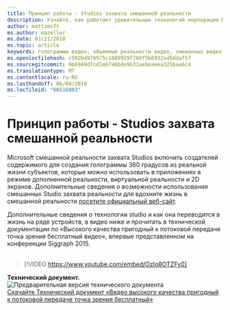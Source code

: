```yaml
---
title: Принцип работы - Studios захвата смешанной реальности
description: Узнайте, как работает удивительные технологий корпорации Майкрософт характеристиках holographic видеозаписи.
author: mattzmsft
ms.author: mazeller
ms.date: 03/21/2018
ms.topic: article
keywords: голограмма видео, объемные реальности видео, смешанных видео, holographic
ms.openlocfilehash: c582bd976975c1889929f760f5b6932ad5ddaf57
ms.sourcegitcommit: 9b6949d7cd2e67e6bde9b32aebeaeea325baa6c4
ms.translationtype: MT
ms.contentlocale: ru-RU
ms.lasthandoff: 06/04/2019
ms.locfileid: "66516003"
---
```

# <a name="how-it-works---mixed-reality-capture-studios"></a>Принцип работы - Studios захвата смешанной реальности

Microsoft смешанной реальности захвата Studios включить создателей содержимого для создания голограммы 360 градусов из реальной жизни субъектов, которые можно использовать в приложениях в режиме дополненной реальности, виртуальной реальности и 2D экранов. Дополнительные сведения о возможности использования смешанных Studio захвата реальности для вдохните жизнь в смешанной реальности [посетите официальный веб-сайт](https://www.microsoft.com/en-us/mixed-reality/capture-studios).

Дополнительные сведения о технологии studio и как она переводится в жизнь на ряде устройств, в видео ниже и прочитать в технической документации по «Высокого качества пригодный к потоковой передаче точка зрения бесплатный видео», впервые представленном на конференции Siggraph 2015.
<br>
<br>
>[!VIDEO https://www.youtube.com/embed/OzIo8OTZFy0]


**Технический документ.**<br>
![Предварительная версия технического документа](images/siggraph-whitepaper-thumb-200px.png)<br>
[Скачайте Технический документ «Видео высокого качества пригодный к потоковой передаче точка зрения бесплатный»](images/high-quality-streamable-free-viewpoint-video.pdf)
